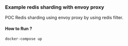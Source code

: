 ### Example redis sharding with envoy proxy
POC Redis sharding using envoy proxy by using redis filter. 
#### How to Run ?
```
docker-compose up
```